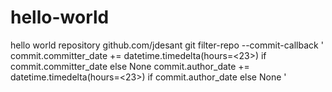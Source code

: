 # hello-world
hello world repository
github.com/jdesant
git filter-repo --commit-callback '
commit.committer_date += datetime.timedelta(hours=<23>) if commit.committer_date else None
commit.author_date += datetime.timedelta(hours=<23>) if commit.author_date else None
'
